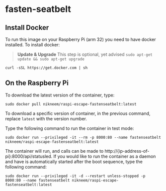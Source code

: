 # fasten-seatbelt

## Install Docker
To run this image on your Raspberry Pi (arm 32) you need to have docker installed. To install docker:

> **Update & Upgrade**
> This step is optional, yet advised `sudo apt-get update && sudo apt-get upgrade`

`curl -sSL https://get.docker.com | sh`

## On the Raspberry Pi

To download the latest version of the container, type:

`sudo docker pull nikneem/raspi-escape-fastenseatbelt:latest`

To download a specific version of container, in the previous command, replace `latest` with the version number.

Type the following command to run the container in test mode:

`sudo docker run --privileged -it --rm -p 8000:80 --name fastenseatbelt nikneem/raspi-escape-fastenseatbelt:latest`

The container will run, and calls can be made to http://{ip-address-of-pi}:8000/api/statusled. If you would like to run the container as a daemon and have is automatically started after the boot sequence, type the following command:

`sudo docker run --privileged -it -d --restart unless-stopped -p 8000:80 --name fastenseatbelt nikneem/raspi-escape-fastenseatbelt:latest`
